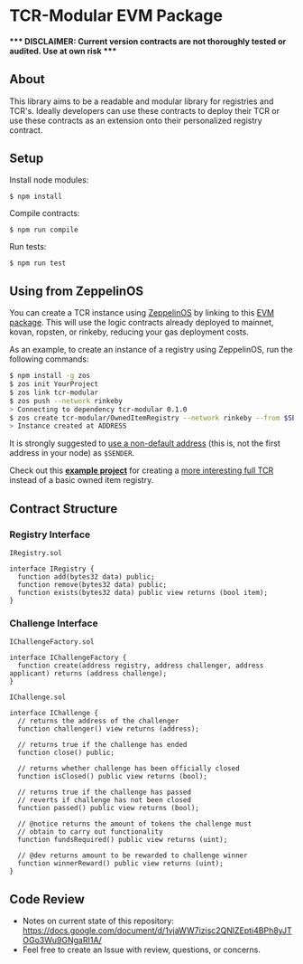 # TCR-Modular EVM Package

#### *** DISCLAIMER: Current version contracts are not thoroughly tested or audited. Use at own risk ***

## About

This library aims to be a readable and modular library for registries and TCR's. Ideally developers can use these contracts to deploy their TCR or use these contracts as an extension onto their personalized registry contract.

## Setup

Install node modules:
```
$ npm install
```

Compile contracts:
```
$ npm run compile
```

Run tests:

```
$ npm run test
```

## Using from ZeppelinOS

You can create a TCR instance using [ZeppelinOS](http://zeppelinos.org/) by linking to this [EVM package](https://docs.zeppelinos.org/docs/linking.html). This will use the logic contracts already deployed to mainnet, kovan, ropsten, or rinkeby, reducing your gas deployment costs. 

As an example, to create an instance of a registry using ZeppelinOS, run the following commands:
 ```bash
$ npm install -g zos
$ zos init YourProject
$ zos link tcr-modular
$ zos push --network rinkeby
> Connecting to dependency tcr-modular 0.1.0
$ zos create tcr-modular/OwnedItemRegistry --network rinkeby --from $SENDER
> Instance created at ADDRESS
```

It is strongly suggested to [use a non-default address](https://docs.zeppelinos.org/docs/pattern.html#transparent-proxies-and-function-clashes) (this is, not the first address in your node) as `$SENDER`.

Check out this [**example project**](https://github.com/levelkdev/tcr-modular-example) for creating a [more interesting full TCR](https://github.com/levelkdev/tcr-modular-example/blob/master/deploy/deploy.js) instead of a basic owned item registry.

## Contract Structure

### Registry Interface

`IRegistry.sol `

```
interface IRegistry {
  function add(bytes32 data) public;
  function remove(bytes32 data) public;
  function exists(bytes32 data) public view returns (bool item);
}
```

### Challenge Interface
`IChallengeFactory.sol`

```
interface IChallengeFactory {
  function create(address registry, address challenger, address applicant) returns (address challenge);
}
```

`IChallenge.sol`

```
interface IChallenge {
  // returns the address of the challenger
  function challenger() view returns (address);

  // returns true if the challenge has ended
  function close() public;

  // returns whether challenge has been officially closed
  function isClosed() public view returns (bool);

  // returns true if the challenge has passed
  // reverts if challenge has not been closed
  function passed() public view returns (bool);

  // @notice returns the amount of tokens the challenge must
  // obtain to carry out functionality
  function fundsRequired() public view returns (uint);

  // @dev returns amount to be rewarded to challenge winner
  function winnerReward() public view returns (uint);
}
```


## Code Review
* Notes on current state of this repository: https://docs.google.com/document/d/1vjaWW7izisc2QNlZEpti4BPh8yJTOGo3Wu9GNgaRI1A/
* Feel free to create an Issue with review, questions, or concerns.
